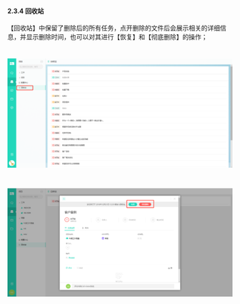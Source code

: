 #### 2.3.4 回收站

【回收站】中保留了删除后的所有任务，点开删除的文件后会展示相关的详细信息，并显示删除时间，也可以对其进行【恢复】和【彻底删除】的操作；

# ![](/assets/04回收站1.png)

# ![](/assets/04回收站.png)
